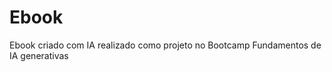 # Ebook
Ebook criado com  IA realizado como projeto no Bootcamp Fundamentos de IA generativas      





